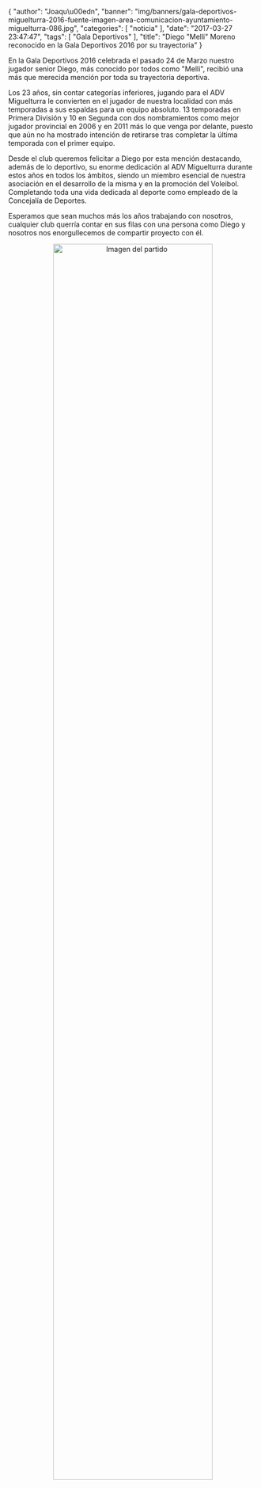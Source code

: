 {
  "author": "Joaqu\u00edn", 
  "banner": "img/banners/gala-deportivos-miguelturra-2016-fuente-imagen-area-comunicacion-ayuntamiento-miguelturra-086.jpg", 
  "categories": [
    "noticia"
  ], 
  "date": "2017-03-27 23:47:47", 
  "tags": [
    "Gala Deportivos"
  ], 
  "title": "Diego \"Melli\" Moreno reconocido en la Gala Deportivos 2016 por su trayectoria"
}

En la Gala Deportivos 2016 celebrada el pasado 24 de Marzo nuestro jugador senior Diego, más conocido por todos como "Melli", recibió una más que merecida mención por toda su trayectoria deportiva.

Los 23 años, sin contar categorías inferiores, jugando para el ADV Miguelturra le convierten en el jugador de nuestra localidad con más temporadas a sus espaldas para un equipo absoluto. 13 temporadas en Primera División y 10 en Segunda con dos nombramientos como mejor jugador provincial en 2006 y en 2011 más lo que venga por delante, puesto que aún no ha mostrado intención de retirarse tras completar la última temporada con el primer equipo.

Desde el club queremos felicitar a Diego por esta mención destacando, además de lo deportivo, su enorme dedicación al ADV Miguelturra durante estos años en todos los ámbitos, siendo un miembro esencial de nuestra asociación en el desarrollo de la misma y en la promoción del Voleibol. Completando toda una vida dedicada al deporte como empleado de la Concejalía de Deportes.

Esperamos que sean muchos más los años trabajando con nosotros, cualquier club querría contar en sus filas con una persona como Diego y nosotros nos enorgullecemos de compartir proyecto con él.

<center>
<a target="_new" href="http://www.advmiguelturra.org/img/banners/gala-deportivos-miguelturra-2016-fuente-imagen-area-comunicacion-ayuntamiento-miguelturra-086.jpg"> 
<img alt="Imagen del partido" width="80%" align="center" src="http://www.advmiguelturra.org/img/banners/gala-deportivos-miguelturra-2016-fuente-imagen-area-comunicacion-ayuntamiento-miguelturra-086.jpg"/> </a> </center>

